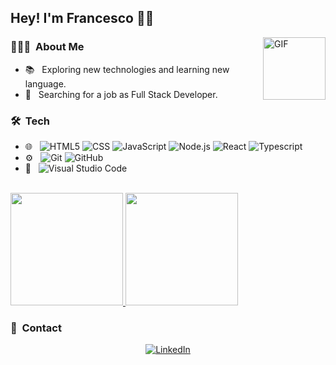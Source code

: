<h2> Hey! I'm Francesco 👋🏻</h2>

<img align="right" alt="GIF" src="https://media1.tenor.com/m/tiO3tMGP9gwAAAAC/cactuar-final-fantasy.gif" width=100px height=100px/>


<h3> 👨🏻‍💻 &nbsp;About Me </h3>

- 📚 &nbsp; Exploring new technologies and learning new language.
- 💼 &nbsp; Searching for a job as Full Stack Developer.

<h3> 🛠 &nbsp;Tech</h3>

- 🌐 &nbsp;
  ![HTML5](https://img.shields.io/badge/-HTML5-333333?style=flat&logo=HTML5)
  ![CSS](https://img.shields.io/badge/-CSS-333333?style=flat&logo=CSS3&logoColor=1572B6)
  ![JavaScript](https://img.shields.io/badge/-JavaScript-333333?style=flat&logo=javascript)
  ![Node.js](https://img.shields.io/badge/-Node.js-333333?style=flat&logo=node.js)
  ![React](https://img.shields.io/badge/-React-333333?style=flat&logo=react)
  ![Typescript](https://img.shields.io/badge/-Typescript-333333?style=flat&logo=typescript)
- ⚙️ &nbsp;
  ![Git](https://img.shields.io/badge/-Git-333333?style=flat&logo=git)
  ![GitHub](https://img.shields.io/badge/-GitHub-333333?style=flat&logo=github)
- 🔧 &nbsp;
  ![Visual Studio Code](https://img.shields.io/badge/-Visual%20Studio%20Code-333333?style=flat&logo=visual-studio-code&logoColor=007ACC)

<br/>

<a href="https://github.com/Dartakk">
  <img height="180em" src="https://github-readme-stats.vercel.app/api?username=Dartakk&theme=buefy&show_icons=true" />
  <img height="180em" src="https://github-readme-stats.vercel.app/api/top-langs/?username=Dartakk&theme=buefy&layout=compact" />
</a>

<br/>

<h3> 📇 &nbsp;Contact </h3>

<p align="center">
<a href="https://www.linkedin.com/in/francesco-paolo-damiata/"><img alt="LinkedIn" src="https://img.shields.io/badge/LinkedIn-Francesco%20Damiata-blue?style=flat-square&logo=linkedin"></a>
</p>
